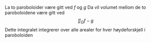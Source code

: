 
La to paroboloider være gitt ved $f$ og $g$
Da vil volumet mellom de to paroboloidene være gitt ved 
$$
\iint_{D} f-g
$$
Dette integralet integrerer over alle arealer for hver høydeforskjell i paroboloiden
	